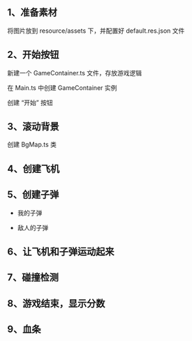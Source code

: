 ## 1、准备素材

将图片放到 resource/assets 下，并配置好 default.res.json 文件

## 2、开始按钮

新建一个 GameContainer.ts 文件，存放游戏逻辑

在 Main.ts 中创建 GameContainer 实例

创建 “开始” 按钮

## 3、滚动背景

创建 BgMap.ts 类

## 4、创建飞机

## 5、创建子弹

* 我的子弹

* 敌人的子弹

## 6、让飞机和子弹运动起来

## 7、碰撞检测

## 8、游戏结束，显示分数

## 9、血条